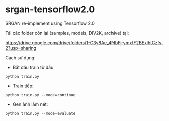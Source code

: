 # srgan-tensorflow2.0
SRGAN re-implement using Tensorflow 2.0

Tải các folder còn lại (samples, models, DIV2K, archive) tại:

https://drive.google.com/drive/folders/1-C3y8Ae_4NbFjrymxfF2BExlhtCzfs-2?usp=sharing

Cách sử dụng:

- Bắt đầu train từ đầu
```
python train.py
```
-  Train tiếp:
```
python train.py --mode=continue 
```
- Gen ảnh làm nét:
```python
python train.py --mode=evaluate 
```


